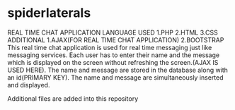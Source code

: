 # spiderlaterals
REAL TIME CHAT APPLICATION
LANGUAGE USED
1.PHP
2.HTML
3.CSS
ADDITIONAL 
1.AJAX(FOR REAL TIME CHAT APPLICATION)
2.BOOTSTRAP
This real time chat application is used for real time messaging just like messaging services.
Each user has to enter their name and the message which is displayed on the screen without refreshing the screen.(AJAX IS USED HERE).
The name and message are stored in the database along with an id(PRIMARY KEY).
The name and message are simultaneously inserted and displayed.

Additional files are added into this repository
